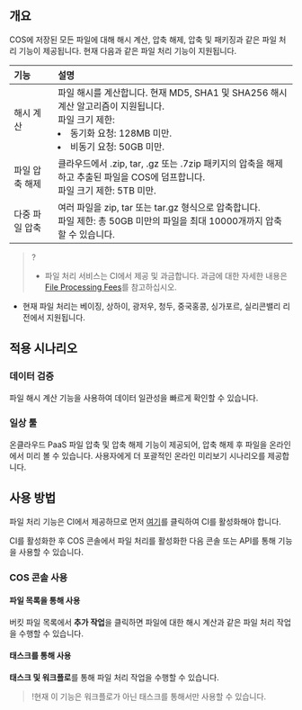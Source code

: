 ## 개요

COS에 저장된 모든 파일에 대해 해시 계산, 압축 해제, 압축 및 패키징과 같은 파일 처리 기능이 제공됩니다. 현재 다음과 같은 파일 처리 기능이 지원됩니다.


| 기능       | 설명                                                    |
| :------------- | :----------------------------------------------------------- |
| 해시 계산     | 파일 해시를 계산합니다. 현재 MD5, SHA1 및 SHA256 해시 계산 알고리즘이 지원됩니다. <br>파일 크기 제한: <li>동기화 요청: 128MB 미만.<li>비동기 요청: 50GB 미만. |
| 파일 압축 해제     | 클라우드에서 .zip, tar, .gz 또는 .7zip 패키지의 압축을 해제하고 추출된 파일을 COS에 덤프합니다. <br>파일 크기 제한: 5TB 미만. |
| 다중 파일 압축 | 여러 파일을 zip, tar 또는 tar.gz 형식으로 압축합니다. <br>파일 제한: 총 50GB 미만의 파일을 최대 10000개까지 압축할 수 있습니다. |



>?
>
>- 파일 처리 서비스는 CI에서 제공 및 과금합니다. 과금에 대한 자세한 내용은 [File Processing Fees](https://www.tencentcloud.com/document/product/1045/52070)를 참고하십시오.
- 현재 파일 처리는 베이징, 상하이, 광저우, 청두, 중국홍콩, 싱가포르, 실리콘밸리 리전에서 지원됩니다.

## 적용 시나리오

### 데이터 검증

파일 해시 계산 기능을 사용하여 데이터 일관성을 빠르게 확인할 수 있습니다.

### 일상 툴

온클라우드 PaaS 파일 압축 및 압축 해제 기능이 제공되어, 압축 해제 후 파일을 온라인에서 미리 볼 수 있습니다. 사용자에게 더 포괄적인 온라인 미리보기 시나리오를 제공합니다.

## 사용 방법

파일 처리 기능은 CI에서 제공하므로 먼저 [여기](https://console.cloud.tencent.com/ci)를 클릭하여 CI를 활성화해야 합니다.

CI를 활성화한 후 COS 콘솔에서 파일 처리를 활성화한 다음 콘솔 또는 API를 통해 기능을 사용할 수 있습니다.

### COS 콘솔 사용

#### 파일 목록을 통해 사용

버킷 파일 목록에서 **추가 작업**을 클릭하면 파일에 대한 해시 계산과 같은 파일 처리 작업을 수행할 수 있습니다.

#### 태스크를 통해 사용

**태스크 및 워크플로**를 통해 파일 처리 작업을 수행할 수 있습니다.

>!현재 이 기능은 워크플로가 아닌 태스크를 통해서만 사용할 수 있습니다.



